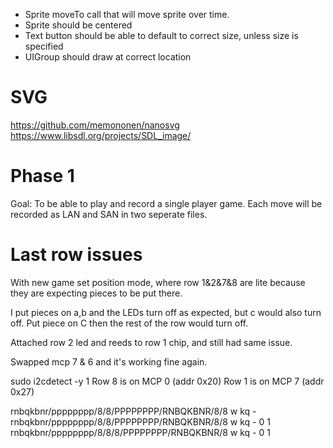 - Sprite moveTo call that will move sprite over time.
- Sprite should be centered
- Text button should be able to default to correct size, unless size is specified
- UIGroup should draw at correct location

# SVG
https://github.com/memononen/nanosvg
https://www.libsdl.org/projects/SDL_image/

# Phase 1
Goal: To be able to play and record a single player game. Each move will be recorded as LAN and SAN in two seperate files. 

# Last row issues

With new game set position mode, where row 1&2&7&8 are lite because they are expecting pieces to be put there.

I put pieces on a,b and the LEDs turn off as expected, but c would also turn off. Put piece on C then the rest of the row would turn off.

Attached row 2 led and reeds to row 1 chip, and still had same issue.

Swapped mcp 7 & 6 and it's working fine again.

sudo i2cdetect -y 1
Row 8 is on MCP 0 (addr 0x20)
Row 1 is on MCP 7 (addr 0x27)

rnbqkbnr/pppppppp/8/8/PPPPPPPP/RNBQKBNR/8/8 w kq -
rnbqkbnr/pppppppp/8/8/PPPPPPPP/RNBQKBNR/8/8 w kq - 0 1
rnbqkbnr/pppppppp/8/8/8/PPPPPPPP/RNBQKBNR/8 w kq - 0 1